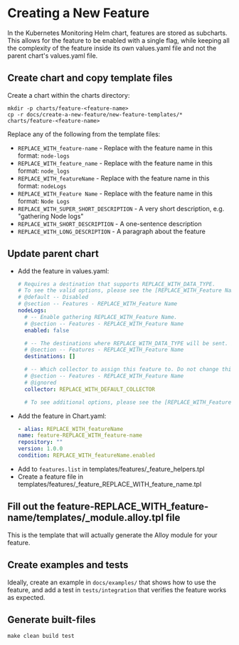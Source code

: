 # Creating a New Feature

In the Kubernetes Monitoring Helm chart, features are stored as subcharts. This allows for the feature to be enabled
with a single flag, while keeping all the complexity of the feature inside its own values.yaml file and not the parent
chart's values.yaml file.

## Create chart and copy template files

Create a chart within the charts directory:

```shell
mkdir -p charts/feature-<feature-name>
cp -r docs/create-a-new-feature/new-feature-templates/* charts/feature-<feature-name>
```

Replace any of the following from the template files:

* `REPLACE_WITH_feature-name` - Replace with the feature name in this format: `node-logs`
* `REPLACE_WITH_feature_name` - Replace with the feature name in this format: `node_logs`
* `REPLACE_WITH_featureName` - Replace with the feature name in this format: `nodeLogs`
* `REPLACE_WITH_Feature Name` - Replace with the feature name in this format: `Node Logs`
* `REPLACE_WITH_SUPER_SHORT_DESCRIPTION` - A very short description, e.g. "gathering Node logs"
* `REPLACE_WITH_SHORT_DESCRIPTION` - A one-sentence description
* `REPLACE_WITH_LONG_DESCRIPTION` - A paragraph about the feature

## Update parent chart

* Add the feature in values.yaml:
    ```yaml
    # Requires a destination that supports REPLACE_WITH_DATA_TYPE.
    # To see the valid options, please see the [REPLACE_WITH_Feature Name feature documentation](https://github.com/grafana/k8s-monitoring-helm/tree/main/charts/k8s-monitoring/charts/feature-REPLACE_WITH_feature-name).
    # @default -- Disabled
    # @section -- Features - REPLACE_WITH_Feature Name
    nodeLogs:
      # -- Enable gathering REPLACE_WITH_Feature Name.
      # @section -- Features - REPLACE_WITH_Feature Name
      enabled: false

      # -- The destinations where REPLACE_WITH_DATA_TYPE will be sent. If empty, all REPLACE_WITH_DATA_TYPE-capable destinations will be used.
      # @section -- Features - REPLACE_WITH_Feature Name
      destinations: []

      # -- Which collector to assign this feature to. Do not change this unless you are sure of what you are doing.
      # @section -- Features - REPLACE_WITH_Feature Name
      # @ignored
      collector: REPLACE_WITH_DEFAULT_COLLECTOR

      # To see additional options, please see the [REPLACE_WITH_Feature Name feature documentation](https://github.com/grafana/k8s-monitoring-helm/tree/main/charts/k8s-monitoring/charts/feature-REPLACE_WITH_feature-name).
    ```
* Add the feature in Chart.yaml:
    ```yaml
  - alias: REPLACE_WITH_featureName
    name: feature-REPLACE_WITH_feature-name
    repository: ""
    version: 1.0.0
    condition: REPLACE_WITH_featureName.enabled
    ```
* Add to `features.list` in templates/features/_feature_helpers.tpl
* Create a feature file in templates/features/_feature_REPLACE_WITH_feature_name.tpl

## Fill out the feature-REPLACE_WITH_feature-name/templates/_module.alloy.tpl file

This is the template that will actually generate the Alloy module for your feature.

## Create examples and tests

Ideally, create an example in `docs/examples/` that shows how to use the feature, and add a test in `tests/integration`
that verifies the feature works as expected.

## Generate built-files

```shell
make clean build test
```

